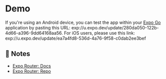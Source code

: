 # Demo
If you're using an Android device, you can test the app within your [Expo Go](https://expo.dev/client) application by pasting this URL: exp://u.expo.dev/update/280da050-122b-4d66-a396-9dd64168aa56.
For iOS users, please use this link: exp://u.expo.dev/update/ea7a4fd8-536d-4a76-9f58-c0dab2ee3bef



## 📝 Notes

- [Expo Router: Docs](https://expo.github.io/router)
- [Expo Router: Repo](https://github.com/expo/router)
